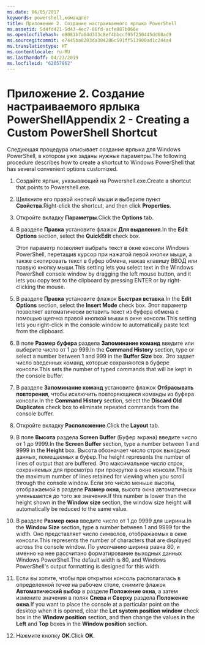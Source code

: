 ```yaml
---
ms.date: 06/05/2017
keywords: powershell,командлет
title: Приложение 2. Создание настраиваемого ярлыка PowerShell
ms.assetid: 5d4fd421-5d43-4ec7-86fd-acfe887b066e
ms.openlocfilehash: e8081b7a64d313c8ef4bbccf95f250445dd68ad9
ms.sourcegitcommit: e7445ba8203da304286c591ff513900ad1c244a4
ms.translationtype: HT
ms.contentlocale: ru-RU
ms.lasthandoff: 04/23/2019
ms.locfileid: "62057862"
---
```

# <a name="appendix-2---creating-a-custom-powershell-shortcut"></a><span data-ttu-id="8d54d-103">Приложение 2. Создание настраиваемого ярлыка PowerShell</span><span class="sxs-lookup"><span data-stu-id="8d54d-103">Appendix 2 - Creating a Custom PowerShell Shortcut</span></span>

<span data-ttu-id="8d54d-104">Следующая процедура описывает создание ярлыка для Windows PowerShell, в котором уже заданы нужные параметры.</span><span class="sxs-lookup"><span data-stu-id="8d54d-104">The following procedure describes how to create a shortcut to Windows PowerShell that has several convenient options customized.</span></span>

1. <span data-ttu-id="8d54d-105">Создайте ярлык, указывающий на Powershell.exe.</span><span class="sxs-lookup"><span data-stu-id="8d54d-105">Create a shortcut that points to Powershell.exe.</span></span>

2. <span data-ttu-id="8d54d-106">Щелкните его правой кнопкой мыши и выберите пункт **Свойства**.</span><span class="sxs-lookup"><span data-stu-id="8d54d-106">Right-click the shortcut, and then click **Properties**.</span></span>

3. <span data-ttu-id="8d54d-107">Откройте вкладку **Параметры**.</span><span class="sxs-lookup"><span data-stu-id="8d54d-107">Click the **Options** tab.</span></span>

4. <span data-ttu-id="8d54d-108">В разделе **Правка** установите флажок **Для выделения**.</span><span class="sxs-lookup"><span data-stu-id="8d54d-108">In the **Edit Options** section, select the **QuickEdit** check box.</span></span>

    <span data-ttu-id="8d54d-109">Этот параметр позволяет выбрать текст в окне консоли Windows PowerShell, перетащив курсор при нажатой левой кнопки мыши, а также скопировать текст в буфер обмена, нажав клавишу ВВОД или правую кнопку мыши.</span><span class="sxs-lookup"><span data-stu-id="8d54d-109">This setting lets you select text in the Windows PowerShell console window by dragging the left mouse button, and it lets you copy text to the clipboard by pressing ENTER or by right-clicking the mouse.</span></span>

5. <span data-ttu-id="8d54d-110">В разделе **Правка** установите флажок **Быстрая вставка**.</span><span class="sxs-lookup"><span data-stu-id="8d54d-110">In the **Edit Options** section, select the **Insert Mode** check box.</span></span> <span data-ttu-id="8d54d-111">Этот параметр позволяет автоматически вставить текст из буфера обмена с помощью щелчка правой кнопкой мыши в окне консоли.</span><span class="sxs-lookup"><span data-stu-id="8d54d-111">This setting lets you right-click in the console window to automatically paste text from the clipboard.</span></span>

6. <span data-ttu-id="8d54d-112">В поле **Размер буфера** раздела **Запоминание команд** введите или выберите число от 1 до 999.</span><span class="sxs-lookup"><span data-stu-id="8d54d-112">In the **Command History** section, type or select a number between 1 and 999 in the **Buffer Size** box.</span></span> <span data-ttu-id="8d54d-113">Это задает число введенных команд, которые сохраняются в буфере консоли.</span><span class="sxs-lookup"><span data-stu-id="8d54d-113">This sets the number of typed commands that will be kept in the console buffer.</span></span>

7. <span data-ttu-id="8d54d-114">В разделе **Запоминание команд** установите флажок **Отбрасывать повторения**, чтобы исключить повторяющиеся команды из буфера консоли.</span><span class="sxs-lookup"><span data-stu-id="8d54d-114">In the **Command History** section, select the **Discard Old Duplicates** check box to eliminate repeated commands from the console buffer.</span></span>

8. <span data-ttu-id="8d54d-115">Откройте вкладку **Расположение**.</span><span class="sxs-lookup"><span data-stu-id="8d54d-115">Click the **Layout** tab.</span></span>

9. <span data-ttu-id="8d54d-116">В поле **Высота** раздела **Screen Buffer** (Буфер экрана) введите число от 1 до 9999.</span><span class="sxs-lookup"><span data-stu-id="8d54d-116">In the **Screen Buffer** section, type a number between 1 and 9999 in the **Height** box.</span></span> <span data-ttu-id="8d54d-117">Высота обозначает число строк выходных данных, помещаемых в буфер.</span><span class="sxs-lookup"><span data-stu-id="8d54d-117">The height represents the number of lines of output that are buffered.</span></span> <span data-ttu-id="8d54d-118">Это максимальное число строк, сохраняемых для просмотра при прокрутке в окне консоли.</span><span class="sxs-lookup"><span data-stu-id="8d54d-118">This is the maximum number of lines retained for viewing when you scroll through the console window.</span></span> <span data-ttu-id="8d54d-119">Если это число меньше высоты, отображаемой в разделе **Размер окна**, высота окна автоматически уменьшается до того же значения.</span><span class="sxs-lookup"><span data-stu-id="8d54d-119">If this number is lower than the height shown in the **Window size** section, the window size height will automatically be reduced to the same value.</span></span>

10. <span data-ttu-id="8d54d-120">В разделе **Размер окна** введите число от 1 до 9999 для ширины.</span><span class="sxs-lookup"><span data-stu-id="8d54d-120">In the **Window Size** section, type a number between 1 and 9999 for the width.</span></span> <span data-ttu-id="8d54d-121">Оно представляет число символов, отображаемых в окне консоли.</span><span class="sxs-lookup"><span data-stu-id="8d54d-121">This represents the number of characters that are displayed across the console window.</span></span> <span data-ttu-id="8d54d-122">По умолчанию ширина равна 80, и именно на нее рассчитано форматирование выходных данных Windows PowerShell.</span><span class="sxs-lookup"><span data-stu-id="8d54d-122">The default width is 80, and Windows PowerShell's output formatting is designed for this width.</span></span>

11. <span data-ttu-id="8d54d-123">Если вы хотите, чтобы при открытии консоль располагалась в определенной точке на рабочем столе, снимите флажок **Автоматический выбор** в разделе **Положение окна**, а затем измените значения в полях **Слева** и **Сверху** раздела **Положение окна**.</span><span class="sxs-lookup"><span data-stu-id="8d54d-123">If you want to place the console at a particular point on the desktop when it is opened, clear the **Let system position window** check box in the **Window position** section, and then change the values in the **Left** and **Top** boxes in the **Window position** section.</span></span>

12. <span data-ttu-id="8d54d-124">Нажмите кнопку **ОК**.</span><span class="sxs-lookup"><span data-stu-id="8d54d-124">Click **OK**.</span></span>